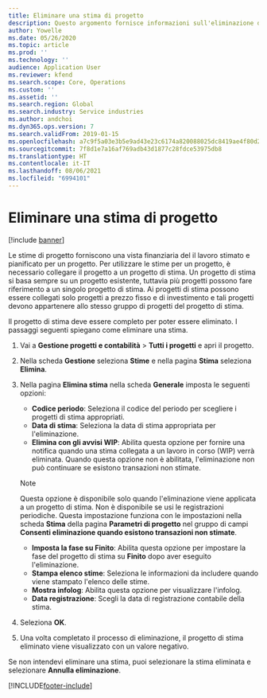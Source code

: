```yaml
---
title: Eliminare una stima di progetto
description: Questo argomento fornisce informazioni sull'eliminazione di una stima di progetto una volta completata.
author: Yowelle
ms.date: 05/26/2020
ms.topic: article
ms.prod: ''
ms.technology: ''
audience: Application User
ms.reviewer: kfend
ms.search.scope: Core, Operations
ms.custom: ''
ms.assetid: ''
ms.search.region: Global
ms.search.industry: Service industries
ms.author: andchoi
ms.dyn365.ops.version: 7
ms.search.validFrom: 2019-01-15
ms.openlocfilehash: a7c9f5a03e3b5e9ad43e23c6174a820088025dc8419ae4f80d247d69e80c8038
ms.sourcegitcommit: 7f8d1e7a16af769adb43d1877c28fdce53975db8
ms.translationtype: HT
ms.contentlocale: it-IT
ms.lasthandoff: 08/06/2021
ms.locfileid: "6994101"
---
```

# <a name="eliminate-a-project-estimate"></a>Eliminare una stima di progetto

[!include [banner](../includes/banner.md)]

Le stime di progetto forniscono una vista finanziaria del il lavoro stimato e pianificato per un progetto. Per utilizzare le stime per un progetto, è necessario collegare il progetto a un progetto di stima. Un progetto di stima si basa sempre su un progetto esistente, tuttavia più progetti possono fare riferimento a un singolo progetto di stima. Ai progetti di stima possono essere collegati solo progetti a prezzo fisso e di investimento e tali progetti devono appartenere allo stesso gruppo di progetti del progetto di stima.

Il progetto di stima deve essere completo per poter essere eliminato. I passaggi seguenti spiegano come eliminare una stima.

1. Vai a **Gestione progetti e contabilità** > **Tutti i progetti** e apri il progetto. 
2. Nella scheda **Gestione** seleziona **Stime** e nella pagina **Stima** seleziona **Elimina**.
3. Nella pagina **Elimina stima** nella scheda **Generale** imposta le seguenti opzioni:

   - **Codice periodo**: Seleziona il codice del periodo per scegliere i progetti di stima appropriati. 
   - **Data di stima**: Seleziona la data di stima appropriata per l'eliminazione.
   - **Elimina con gli avvisi WIP**: Abilita questa opzione per fornire una notifica quando una stima collegata a un lavoro in corso (WIP) verrà eliminata. Quando questa opzione non è abilitata, l'eliminazione non può continuare se esistono transazioni non stimate. 
   > [!NOTE]
   > Questa opzione è disponibile solo quando l'eliminazione viene applicata a un progetto di stima. Non è disponibile se usi le registrazioni periodiche. Questa impostazione funziona con le impostazioni nella scheda **Stima** della pagina **Parametri di progetto** nel gruppo di campi **Consenti eliminazione quando esistono transazioni non stimate**.
   - **Imposta la fase su Finito**: Abilita questa opzione per impostare la fase del progetto di stima su **Finito** dopo aver eseguito l'eliminazione.
   - **Stampa elenco stime**: Seleziona le informazioni da includere quando viene stampato l'elenco delle stime.
   - **Mostra infolog**: Abilita questa opzione per visualizzare l'infolog.
   - **Data registrazione**: Scegli la data di registrazione contabile della stima.

4.  Seleziona **OK**.
5. Una volta completato il processo di eliminazione, il progetto di stima eliminato viene visualizzato con un valore negativo. 

Se non intendevi eliminare una stima, puoi selezionare la stima eliminata e selezionare **Annulla eliminazione**.   


[!INCLUDE[footer-include](../includes/footer-banner.md)]